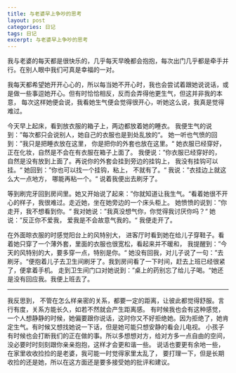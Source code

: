 ```yaml
---
title: 与老婆早上争吵的思考
layout: post
categories: 日记
tags: 日记
excerpt: 与老婆早上争吵的思考
---
```


我与老婆的每天都是很快乐的，几乎每天早晚都会抱抱，每次出门几乎都是牵手并行。在别人眼中我们可真是幸福的一对。

我每天都希望她开开心心的，所以每当她不开心时，我也会尝试着跟她说说话，或是做一些事逗她开心。但有时恰恰相反，反而会弄得他更生气，但这并非我的本意，
每次这样她便会说，我看她生气便会觉得很开心，听她这么说，我真是觉得难过。

今天早上起床，看到放衣服的箱子上，两边都放着她的睡衣。
我便生气的说到：”每次都只会说别人，她自己的衣服也是到处乱放的“。
她一听也气愤的回到：”我只是把睡衣放在这里， 你是把你的外套也放在这里。“
她衣服已经穿好， 正在化妆，自然是不会在有衣服在箱子上面了。
我便说：”你衣服已经穿好的， 自然是没有放到上面了。再说你的外套会挂到旁边的挂钩上， 我没有挂钩可以挂。“
她回到：”你也可以找一个挂钩，粘上， 不就有了。“
我说：”衣挂边上就这么大一点地方， 哪能再粘一个。“
说着我便出去刷牙了。

等到刷完牙回到房间里。她又开始说了起来：”你就知道让我生气。“看着她很不开心的样子，我很难过。走近她，坐在她旁边的一个床头柜上。
她愤愤的说到：”你走开，我不想看到你。“
我对她说：”我真没想气你，你觉得我讨厌你吗？“
她说：”反正你不爱我， 爱我是不会故意气我的。“
我便走开了。


在外面晾衣服的时感觉阳台上的风特别大， 进客厅时看到她在给儿子穿鞋子。看着她只穿了一个薄外套，里面的衣服也很宽松，看起来并不暖和，
我提醒到：”今天的风特别的大，要多穿一点，特别是你。“
她没有回我，对儿子说了一句：”去刷牙。“便抱着儿子去卫生间刷牙了。我到房间看了一下时间，赶去上班已经很紧了，便拿着手机。
走到卫生间门口对她说到：”桌上的药别忘了给儿子喝。“她还是没有回应我。我便上班去了。

---
我反思到， 不管在怎么样亲密的关系，都要一定的距离，让彼此都觉得舒服。言行有度，关系方能长久，如若不然就会产生距离感。
有时候我也会有这种感觉，一个人想静静的时候，她偏要跟你说话，这时你又不好拒绝她。因为拒绝了，她肯定生气。有时候又想找她说一下话，但是她可能只想安静的看会儿电视。
小孩子有时候也会打断我们的正在做的事。所以多想想对方，给对方多一点自由的空间， 没必要时时刻刻跟你亲亲抱抱，这样才会更和谐一些。 
说话也要更有余地一些，在家里收收捡捡的是老婆，我可能一时觉得家里太乱了， 要打理一下，但是长期收捡的还是她，所以在这方面还是要多接受她的批评和建议。


 











































